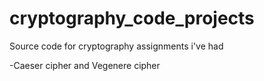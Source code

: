 # cryptography_code_projects
Source code for cryptography assignments i've had

-Caeser cipher and Vegenere cipher
